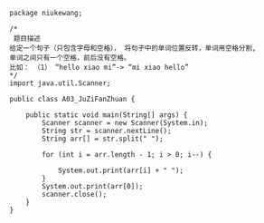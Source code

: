 	package niukewang;
	
	/*
	 题目描述
	给定一个句子（只包含字母和空格）， 将句子中的单词位置反转，单词用空格分割,
	单词之间只有一个空格，前后没有空格。 
	比如： （1） “hello xiao mi”-> “mi xiao hello”
	*/
	import java.util.Scanner;
	
	public class A03_JuZiFanZhuan {
	
		public static void main(String[] args) {
			Scanner scanner = new Scanner(System.in);
			String str = scanner.nextLine();
			String arr[] = str.split(" ");
	
			for (int i = arr.length - 1; i > 0; i--) {
	
				System.out.print(arr[i] + " ");
			}
			System.out.print(arr[0]);
			scanner.close();
		}
	}
